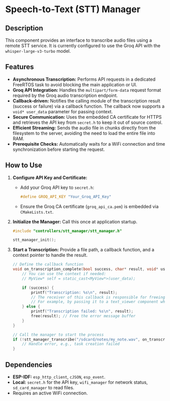 # Speech-to-Text (STT) Manager

## Description
This component provides an interface to transcribe audio files using a remote STT service. It is currently configured to use the Groq API with the `whisper-large-v3-turbo` model.

## Features
-   **Asynchronous Transcription:** Performs API requests in a dedicated FreeRTOS task to avoid blocking the main application or UI.
-   **Groq API Integration:** Handles the `multipart/form-data` request format required by the Groq audio transcription endpoint.
-   **Callback-driven:** Notifies the calling module of the transcription result (success or failure) via a callback function. The callback now supports a `void* user_data` parameter for passing context.
-   **Secure Communication:** Uses the embedded CA certificate for HTTPS and retrieves the API key from `secret.h` to keep it out of source control.
-   **Efficient Streaming:** Sends the audio file in chunks directly from the filesystem to the server, avoiding the need to load the entire file into RAM.
-   **Prerequisite Checks:** Automatically waits for a WiFi connection and time synchronization before starting the request.

## How to Use

1.  **Configure API Key and Certificate:**
    - Add your Groq API key to `secret.h`:
      ```c
      #define GROQ_API_KEY "Your_Groq_API_Key"
      ```
    - Ensure the Groq CA certificate (`groq_api_ca.pem`) is embedded via `CMakeLists.txt`.

2.  **Initialize the Manager:**
    Call this once at application startup.
    ```cpp
    #include "controllers/stt_manager/stt_manager.h"
    
    stt_manager_init();
    ```

3.  **Start a Transcription:**
    Provide a file path, a callback function, and a context pointer to handle the result.
    ```cpp
    // Define the callback function
    void on_transcription_complete(bool success, char* result, void* user_data) {
        // You can use the context if needed:
        // MyView* self = static_cast<MyView*>(user_data);

        if (success) {
            printf("Transcription: %s\n", result);
            // The receiver of this callback is responsible for freeing the 'result' buffer.
            // For example, by passing it to a text_viewer component which handles the free.
        } else {
            printf("Transcription failed: %s\n", result);
            free(result); // Free the error message buffer
        }
    }

    // Call the manager to start the process
    if (!stt_manager_transcribe("/sdcard/notes/my_note.wav", on_transcription_complete, this)) {
        // Handle error, e.g., task creation failed
    }
    ```

## Dependencies
-   **ESP-IDF:** `esp_http_client`, `cJSON`, `esp_event`.
-   **Local:** `secret.h` for the API key, `wifi_manager` for network status, `sd_card_manager` to read files.
-   Requires an active WiFi connection.